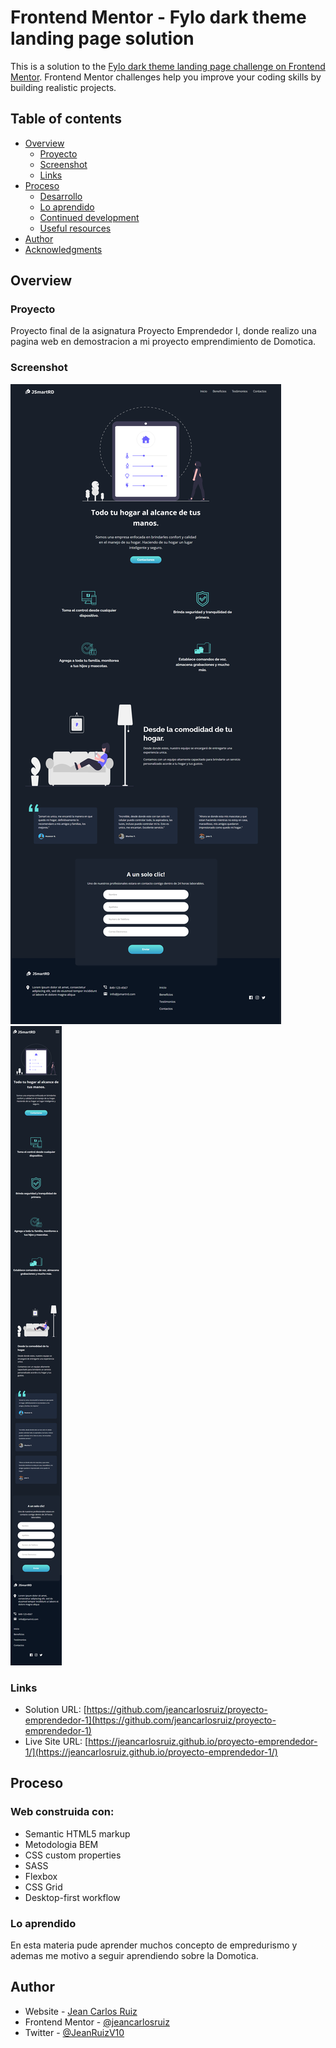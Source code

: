 # Frontend Mentor - Fylo dark theme landing page solution

This is a solution to the [Fylo dark theme landing page challenge on Frontend Mentor](https://www.frontendmentor.io/challenges/fylo-dark-theme-landing-page-5ca5f2d21e82137ec91a50fd). Frontend Mentor challenges help you improve your coding skills by building realistic projects. 

## Table of contents

- [Overview](#overview)
  - [Proyecto](#Proyecto)
  - [Screenshot](#screenshot)
  - [Links](#links)
- [Proceso](#Proceso)
  - [Desarrollo](#built-with)
  - [Lo aprendido](#what-i-learned)
  - [Continued development](#continued-development)
  - [Useful resources](#useful-resources)
- [Author](#author)
- [Acknowledgments](#acknowledgments)

## Overview

### Proyecto

Proyecto final de la asignatura Proyecto Emprendedor I, donde realizo una pagina web en demostracion a mi proyecto emprendimiento de Domotica.

### Screenshot

![](/images/Desktop.png)
![](/images/mobile.png)

### Links

- Solution URL: [https://github.com/jeancarlosruiz/proyecto-emprendedor-1](https://github.com/jeancarlosruiz/proyecto-emprendedor-1)
- Live Site URL: [https://jeancarlosruiz.github.io/proyecto-emprendedor-1/](https://jeancarlosruiz.github.io/proyecto-emprendedor-1/)

## Proceso

### Web construida con:

- Semantic HTML5 markup
- Metodologia BEM
- CSS custom properties
- SASS
- Flexbox
- CSS Grid
- Desktop-first workflow


### Lo aprendido

En esta materia pude aprender muchos concepto de empredurismo y ademas me motivo a seguir aprendiendo sobre la Domotica.


## Author

- Website - [Jean Carlos Ruiz](www.jeancarlosruiz.com)
- Frontend Mentor - [@jeancarlosruiz](https://www.frontendmentor.io/profile/jeancarlosruiz)
- Twitter - [@JeanRuizV10](https://twitter.com/JeanRuizV10)

